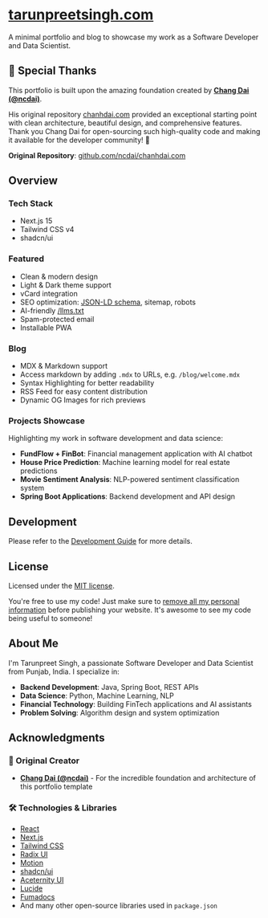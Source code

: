 # [tarunpreetsingh.com](https://tarunpreetsingh.com)

A minimal portfolio and blog to showcase my work as a Software Developer and Data Scientist.


<!-- <a href="https://frogdr.com/chanhdai.com?via=ncdai&utm_source=chanhdai.com">
  <picture>
    <source media="(prefers-color-scheme: dark)" srcset="https://frogdr.com/chanhdai.com/badge-dark.svg">
    <source media="(prefers-color-scheme: light)" srcset="https://frogdr.com/chanhdai.com/badge-white.svg">
    <img src="https://frogdr.com/chanhdai.com/badge-white.svg" alt="Monitor your Domain Rating" style="width: auto; height: 40px">
  </picture>
</a> -->


## 🙏 Special Thanks

This portfolio is built upon the amazing foundation created by **[Chang Dai (@ncdai)](https://github.com/ncdai)**.

His original repository [chanhdai.com](https://github.com/ncdai/chanhdai.com) provided an exceptional starting point with clean architecture, beautiful design, and comprehensive features. Thank you Chang Dai for open-sourcing such high-quality code and making it available for the developer community! 🚀

**Original Repository**: [github.com/ncdai/chanhdai.com](https://github.com/ncdai/chanhdai.com)

## Overview

### Tech Stack

- Next.js 15
- Tailwind CSS v4
- shadcn/ui

### Featured

- Clean & modern design
- Light & Dark theme support
- vCard integration
- SEO optimization: [JSON-LD schema](https://json-ld.org), sitemap, robots
- AI-friendly [/llms.txt](https://llmstxt.org)
- Spam-protected email
- Installable PWA

### Blog

- MDX & Markdown support
- Access markdown by adding `.mdx` to URLs, e.g. `/blog/welcome.mdx`
- Syntax Highlighting for better readability
- RSS Feed for easy content distribution
- Dynamic OG Images for rich previews

### Projects Showcase

Highlighting my work in software development and data science:

- **FundFlow + FinBot**: Financial management application with AI chatbot
- **House Price Prediction**: Machine learning model for real estate predictions
- **Movie Sentiment Analysis**: NLP-powered sentiment classification system
- **Spring Boot Applications**: Backend development and API design

## Development

Please refer to the [Development Guide](./DEVELOPMENT.md) for more details.

## License

Licensed under the [MIT license](./LICENSE).

You're free to use my code! Just make sure to <ins>remove all my personal information</ins> before publishing your website. It's awesome to see my code being useful to someone!

## About Me

I'm Tarunpreet Singh, a passionate Software Developer and Data Scientist from Punjab, India. I specialize in:

- **Backend Development**: Java, Spring Boot, REST APIs
- **Data Science**: Python, Machine Learning, NLP
- **Financial Technology**: Building FinTech applications and AI assistants
- **Problem Solving**: Algorithm design and system optimization

## Acknowledgments

### 🌟 Original Creator

- **[Chang Dai (@ncdai)](https://github.com/ncdai)** - For the incredible foundation and architecture of this portfolio template

### 🛠️ Technologies & Libraries

- [React](https://react.dev)
- [Next.js](https://nextjs.org)
- [Tailwind CSS](https://tailwindcss.com)
- [Radix UI](https://www.radix-ui.com)
- [Motion](https://motion.dev)
- [shadcn/ui](https://ui.shadcn.com)
- [Aceternity UI](https://ui.aceternity.com)
- [Lucide](https://lucide.dev)
- [Fumadocs](https://fumadocs.dev)
- And many other open-source libraries used in `package.json`
